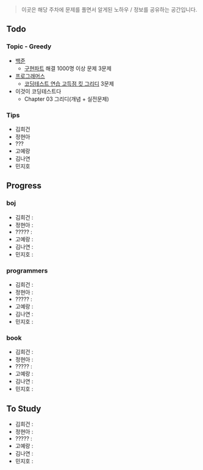 > 이곳은 해당 주차에 문제를 풀면서 알게된 노하우 / 정보를 공유하는 공간입니다.

## Todo
### Topic - Greedy
- [백준](https://www.acmicpc.net)
	- [구현파트](https://solved.ac/problems/tags/implementation?sort=level&direction=asc&page=1) 해결 1000명 이상 문제 3문제
- [프로그래머스](https://programmers.co.kr)
	- [코딩테스트 연습 고득점 킷 그리디](https://programmers.co.kr/learn/courses/30/parts/12244) 3문제
- 이것이 코딩테스트다
	- Chapter 03 그리디(개념 + 실전문제)


### Tips

- 김희건
- 정현아
- ???
- 고예랑
- 김나연
- 민지호


## Progress

### boj
- 김희건 : 
- 정현아 :
- ????? :
- 고예랑 :
- 김나연 :
- 민지호 :

### programmers
- 김희건 : 
- 정현아 :
- ????? :
- 고예랑 :
- 김나연 :
- 민지호 :
### book
- 김희건 : 
- 정현아 :
- ????? :
- 고예랑 :
- 김나연 :
- 민지호 :

## To Study
- 김희건 : 
- 정현아 :
- ????? :
- 고예랑 :
- 김나연 :
- 민지호 :





